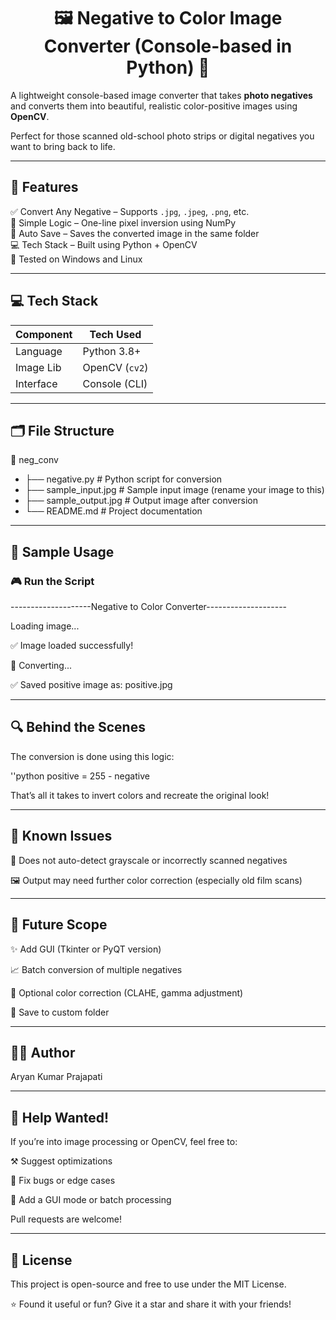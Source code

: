 <h1 align="center">🖼️ Negative to Color Image Converter (Console-based in Python) 🎨</h1>

A lightweight console-based image converter that takes **photo negatives** and converts them into beautiful, realistic color-positive images using **OpenCV**.

Perfect for those scanned old-school photo strips or digital negatives you want to bring back to life.

---

## 🚀 Features

✅ Convert Any Negative – Supports `.jpg`, `.jpeg`, `.png`, etc.  
🧠 Simple Logic – One-line pixel inversion using NumPy  
💾 Auto Save – Saves the converted image in the same folder  
💻 Tech Stack – Built using Python + OpenCV  
🧪 Tested on Windows and Linux

---

## 💻 Tech Stack

| Component     | Tech Used        |
|---------------|------------------|
| Language      | Python 3.8+      |
| Image Lib     | OpenCV (`cv2`)   |
| Interface     | Console (CLI)    |

---

## 🗂️ File Structure

📁 neg_conv
- ├── negative.py # Python script for conversion
- ├── sample_input.jpg # Sample input image (rename your image to this)
- ├── sample_output.jpg # Output image after conversion
- └── README.md # Project documentation


---

## 📌 Sample Usage

### 🎮 Run the Script

--------------------Negative to Color Converter--------------------

Loading image...

✅ Image loaded successfully!

🎨 Converting...

✅ Saved positive image as: positive.jpg


---

## 🔍 Behind the Scenes

The conversion is done using this logic:

''python
positive = 255 - negative

That’s all it takes to invert colors and recreate the original look!

---

## 🚨 Known Issues

🐛 Does not auto-detect grayscale or incorrectly scanned negatives

🖼️ Output may need further color correction (especially old film scans)

---

## 🔮 Future Scope
✨ Add GUI (Tkinter or PyQT version)

📈 Batch conversion of multiple negatives

🌈 Optional color correction (CLAHE, gamma adjustment)

📂 Save to custom folder

---

## 🧑‍💻 Author
Aryan Kumar Prajapati

---


## 🙌 Help Wanted!
If you’re into image processing or OpenCV, feel free to:

⚒️ Suggest optimizations

🐞 Fix bugs or edge cases

🚀 Add a GUI mode or batch processing

Pull requests are welcome!

---

## 📜 License
This project is open-source and free to use under the MIT License.

⭐ Found it useful or fun? Give it a star and share it with your friends!
